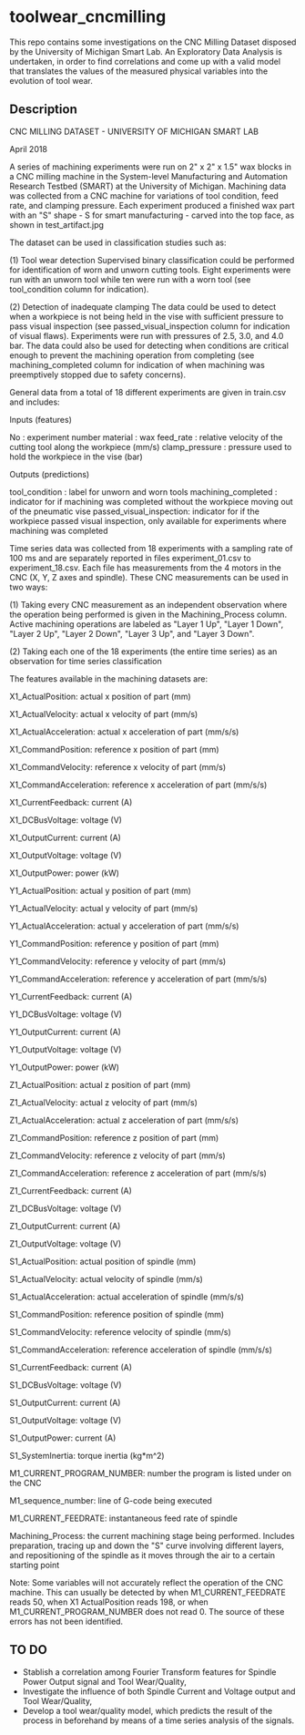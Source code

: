 # toolwear_cncmilling

This repo contains some investigations on the CNC Milling Dataset disposed by the University of Michigan Smart Lab. An Exploratory Data Analysis is undertaken, in order to find correlations and come up with a valid model that translates the values of the measured physical variables into the evolution of tool wear. 

## Description

CNC MILLING DATASET - UNIVERSITY OF MICHIGAN SMART LAB

April 2018

A series of machining experiments were run on 2" x 2" x 1.5" wax blocks in a CNC milling machine in the 
System-level Manufacturing and Automation Research Testbed (SMART) at the University of Michigan. 
Machining data was collected from a CNC machine for variations of tool condition, feed rate, and 
clamping pressure. Each experiment produced a finished wax part with an "S" shape - S for smart 
manufacturing - carved into the top face, as shown in test_artifact.jpg


The dataset can be used in classification studies such as:

(1) Tool wear detection
Supervised binary classification could be performed for identification of worn and unworn cutting tools. 
Eight experiments were run with an unworn tool while ten were run with a worn tool 
(see tool_condition column for indication).

(2) Detection of inadequate clamping
The data could be used to detect when a workpiece is not being held in the vise with sufficient pressure 
to pass visual inspection (see passed_visual_inspection column for indication of visual flaws). 
Experiments were run with pressures of 2.5, 3.0, and 4.0 bar. The data could also be used for detecting 
when conditions are critical enough to prevent the machining operation from completing 
(see machining_completed column for indication of when machining was preemptively stopped due to safety concerns).


General data from a total of 18 different experiments are given in train.csv and includes:

Inputs (features)

No : experiment number
material : wax
feed_rate : relative velocity of the cutting tool along the workpiece (mm/s)
clamp_pressure : pressure used to hold the workpiece in the vise (bar)

Outputs (predictions)

tool_condition : label for unworn and worn tools
machining_completed : indicator for if machining was completed without the workpiece moving out of 
the pneumatic vise
passed_visual_inspection: indicator for if the workpiece passed visual inspection, only available for 
experiments where machining was completed


Time series data was collected from 18 experiments with a sampling rate of 100 ms and are separately 
reported in files experiment_01.csv to experiment_18.csv. Each file has measurements from the 4 motors in 
the CNC (X, Y, Z axes and spindle). These CNC measurements can be used in two ways:

(1) Taking every CNC measurement as an independent observation where the operation being performed is 
given in the Machining_Process column. Active machining operations are labeled as "Layer 1 Up", 
"Layer 1 Down", "Layer 2 Up", "Layer 2 Down", "Layer 3 Up", and "Layer 3 Down". 

(2) Taking each one of the 18 experiments (the entire time series) as an observation for time series 
classification


The features available in the machining datasets are:

X1_ActualPosition: actual x position of part (mm)

X1_ActualVelocity: actual x velocity of part (mm/s)

X1_ActualAcceleration: actual x acceleration of part (mm/s/s)

X1_CommandPosition: reference x position of part (mm)

X1_CommandVelocity: reference x velocity of part (mm/s)

X1_CommandAcceleration: reference x acceleration of part (mm/s/s)

X1_CurrentFeedback: current (A)

X1_DCBusVoltage: voltage (V)

X1_OutputCurrent: current (A)

X1_OutputVoltage: voltage (V)

X1_OutputPower: power (kW)

Y1_ActualPosition: actual y position of part (mm)

Y1_ActualVelocity: actual y velocity of part (mm/s)

Y1_ActualAcceleration: actual y acceleration of part (mm/s/s)

Y1_CommandPosition: reference y position of part (mm)

Y1_CommandVelocity: reference y velocity of part (mm/s)

Y1_CommandAcceleration: reference y acceleration of part (mm/s/s)

Y1_CurrentFeedback: current (A)

Y1_DCBusVoltage: voltage (V)

Y1_OutputCurrent: current (A)

Y1_OutputVoltage: voltage (V)

Y1_OutputPower: power (kW)

Z1_ActualPosition: actual z position of part (mm)

Z1_ActualVelocity: actual z velocity of part (mm/s)

Z1_ActualAcceleration: actual z acceleration of part (mm/s/s)

Z1_CommandPosition: reference z position of part (mm)

Z1_CommandVelocity: reference z velocity of part (mm/s)

Z1_CommandAcceleration: reference z acceleration of part (mm/s/s)

Z1_CurrentFeedback: current (A)

Z1_DCBusVoltage: voltage (V)

Z1_OutputCurrent: current (A)

Z1_OutputVoltage: voltage (V)

S1_ActualPosition: actual position of spindle (mm)

S1_ActualVelocity: actual velocity of spindle (mm/s)

S1_ActualAcceleration: actual acceleration of spindle (mm/s/s)

S1_CommandPosition: reference position of spindle (mm)

S1_CommandVelocity: reference velocity of spindle (mm/s)

S1_CommandAcceleration: reference acceleration of spindle (mm/s/s)

S1_CurrentFeedback: current (A)

S1_DCBusVoltage: voltage (V)

S1_OutputCurrent: current (A)

S1_OutputVoltage: voltage (V)

S1_OutputPower: current (A)

S1_SystemInertia: torque inertia (kg*m^2)

M1_CURRENT_PROGRAM_NUMBER: number the program is listed under on the CNC

M1_sequence_number: line of G-code being executed

M1_CURRENT_FEEDRATE: instantaneous feed rate of spindle

Machining_Process: the current machining stage being performed. Includes preparation, tracing up  and down the "S" curve involving different layers, and repositioning of the spindle as it moves through the air to a certain starting point


Note: Some variables will not accurately reflect the operation of the CNC machine. This can usually be detected by when M1_CURRENT_FEEDRATE reads 50, when X1 ActualPosition reads 198, or when M1_CURRENT_PROGRAM_NUMBER does not read 0. The source of these errors has not been identified.

## TO DO

- Stablish a correlation among Fourier Transform features for Spindle Power Output signal and Tool Wear/Quality,
- Investigate the influence of both Spindle Current and Voltage output and Tool Wear/Quality,
- Develop a tool wear/quality model, which predicts the result of the process in beforehand by means of a time series analysis of the signals.
